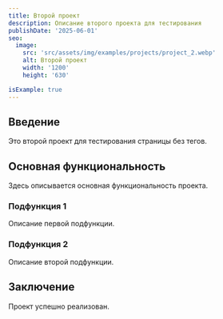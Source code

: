 ```yaml
---
title: Второй проект
description: Описание второго проекта для тестирования
publishDate: '2025-06-01'
seo:
  image:
    src: 'src/assets/img/examples/projects/project_2.webp'
    alt: Второй проект
    width: '1200'
    height: '630'

isExample: true
---
```


## Введение

Это второй проект для тестирования страницы без тегов.

## Основная функциональность

Здесь описывается основная функциональность проекта.

### Подфункция 1

Описание первой подфункции.

### Подфункция 2

Описание второй подфункции.

## Заключение

Проект успешно реализован.
